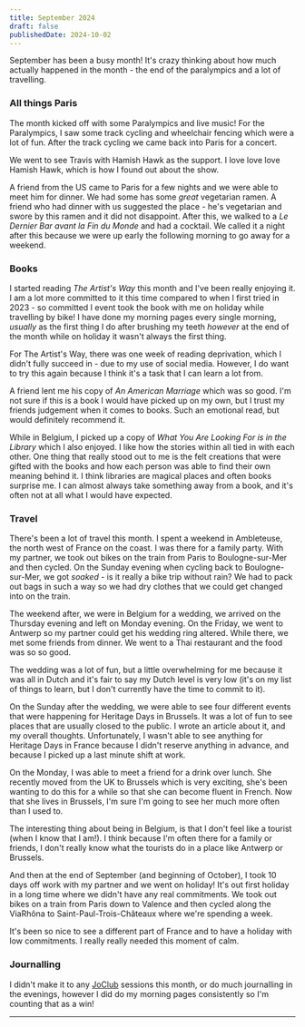 ```yaml
---
title: September 2024
draft: false
publishedDate: 2024-10-02
---
```


September has been a busy month! It's crazy thinking about how much actually happened in the month - the end of the paralympics and a lot of travelling.

### All things Paris

The month kicked off with some Paralympics and live music! For the Paralympics, I saw some track cycling and wheelchair fencing which were a lot of fun. After the track cycling we came back into Paris for a concert.

We went to see Travis with Hamish Hawk as the support. I love love love Hamish Hawk, which is how I found out about the show.

A friend from the US came to Paris for a few nights and we were able to meet him for dinner. We had some has some _great_ vegetarian ramen. A friend who had dinner with us suggested the place - he's vegetarian and swore by this ramen and it did not disappoint. After this, we walked to a _Le Dernier Bar avant la Fin du Monde_ and had a cocktail. We called it a night after this because we were up early the following morning to go away for a weekend.

### Books

I started reading _The Artist's Way_ this month and I've been really enjoying it. I am a lot more committed to it this time compared to when I first tried in 2023 - so committed I event took the book with me on holiday while travelling by bike! I have done my morning pages every single morning, _usually_ as the first thing I do after brushing my teeth _however_ at the end of the month while on holiday it wasn't always the first thing.

For The Artist's Way, there was one week of reading deprivation, which I didn't fully succeed in - due to my use of social media. However, I do want to try this again because I think it's a task that I can learn a lot from.

A friend lent me his copy of _An American Marriage_ which was so good. I'm not sure if this is a book I would have picked up on my own, but I trust my friends judgement when it comes to books. Such an emotional read, but would definitely recommend it.

While in Belgium, I picked up a copy of _What You Are Looking For is in the Library_ which I also enjoyed. I like how the stories within all tied in with each other. One thing that really stood out to me is the felt creations that were gifted with the books and how each person was able to find their own meaning behind it. I think libraries are magical places and often books surprise me. I can almost always take something away from a book, and it's often not at all what I would have expected.

### Travel

There's been a lot of travel this month. I spent a weekend in Ambleteuse, the north west of France on the coast. I was there for a family party. With my partner, we took out bikes on the train from Paris to Boulogne-sur-Mer and then cycled. On the Sunday evening when cycling back to Boulogne-sur-Mer, we got _soaked_ - is it really a bike trip without rain? We had to pack out bags in such a way so we had dry clothes that we could get changed into on the train.

The weekend after, we were in Belgium for a wedding, we arrived on the Thursday evening and left on Monday evening. On the Friday, we went to Antwerp so my partner could get his wedding ring altered. While there, we met some friends from dinner. We went to a Thai restaurant and the food was so so good.

The wedding was a lot of fun, but a little overwhelming for me because it was all in Dutch and it's fair to say my Dutch level is very low (it's on my list of things to learn, but I don't currently have the time to commit to it).

On the Sunday after the wedding, we were able to see four different events that were happening for Heritage Days in Brussels. It was a lot of fun to see places that are usually closed to the public. I wrote an article about it, and my overall thoughts. Unfortunately, I wasn't able to see anything for Heritage Days in France because I didn't reserve anything in advance, and because I picked up a last minute shift at work.

On the Monday, I was able to meet a friend for a drink over lunch. She recently moved from the UK to Brussels which is very exciting, she's been wanting to do this for a while so that she can become fluent in French. Now that she lives in Brussels, I'm sure I'm going to see her much more often than I used to.

The interesting thing about being in Belgium, is that I don't feel like a tourist (when I know that I am!). I think because I'm often there for a family or friends, I don't really know what the tourists do in a place like Antwerp or Brussels.

And then at the end of September (and beginning of October), I took 10 days off work with my partner and we went on holiday! It's out first holiday in a long time where we didn't have any real commitments. We took out bikes on a train from Paris down to Valence and then cycled along the ViaRhôna to Saint-Paul-Trois-Châteaux where we're spending a week.

It's been so nice to see a different part of France and to have a holiday with low commitments. I really really needed this moment of calm.

<!--
### All things blog

It's been a busy month for my blog! I've found lots of time to write and I've really enjoyed it.

- Coulée verte article
- marais parks article moved to guided section

- maybe a bike packing article? -->

### Journalling

I didn't make it to any [JoClub](http://joclub.teachable.com?affcode=994390_rwcdij0d) sessions this month, or do much journalling in the evenings, however I did do my morning pages consistently so I'm counting that as a win!

---
